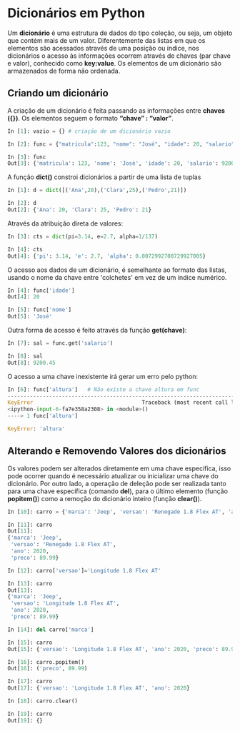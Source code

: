 # Dicionários em Python

Um **dicionário** é uma estrutura de dados do tipo coleção, ou seja, um objeto que contém mais de um valor. 
Diferentemente das listas em que os elementos são acessados através de uma posição ou índice, nos dicionários o acesso às informações 
ocorrem através de chaves (par chave e valor), conhecido como **key:value**. Os elementos de um dicionário são armazenados de forma não ordenada.

## Criando um dicionário

A criação de um dicionário é feita passando as informações entre **chaves ({})**. Os elementos seguem o formato **“chave” : “valor”**. 
``` python
In [1]: vazio = {} # criação de um dicionário vazio

In [2]: func = {"matricula":123, "nome": "José", "idade": 20, "salario": 9200.45}

In [3]: func
Out[3]: {'matricula': 123, 'nome': 'José', 'idade': 20, 'salario': 9200.45}
```

A função **dict()** constroi dicionários a partir de uma lista de tuplas  
``` python
In [1]: d = dict([('Ana',20),('Clara',25),('Pedro',21)])

In [2]: d
Out[2]: {'Ana': 20, 'Clara': 25, 'Pedro': 21}
```

Através da atribuição direta de valores:
``` python
In [3]: cts = dict(pi=3.14, e=2.7, alpha=1/137)

In [4]: cts
Out[4]: {'pi': 3.14, 'e': 2.7, 'alpha': 0.0072992700729927005}
```

O acesso aos dados de um dicionário, é semelhante ao formato das listas, usando o nome da chave entre 'colchetes' em vez de um índice numérico. 
``` python
In [4]: func['idade']
Out[4]: 20

In [5]: func['nome']
Out[5]: 'José'
```
Outra forma de acesso é feito através da função **get(chave)**:
``` python
In [7]: sal = func.get('salario')

In [8]: sal
Out[8]: 9200.45
```
O acesso a uma chave inexistente irá gerar um erro pelo python:
``` python
In [6]: func['altura']   # Não existe a chave altura em func
---------------------------------------------------------------------------
KeyError                                  Traceback (most recent call last)
<ipython-input-6-fa7e358a2308> in <module>()
----> 1 func['altura']

KeyError: 'altura'

```
## Alterando e Removendo Valores dos dicionários

Os valores podem ser alterados diretamente em uma chave específica, isso pode ocorrer quando é necessário atualizar ou inicializar uma chave do dicionário. Por outro lado, a operação de deleção pode ser realizada tanto para uma chave específica (comando **del**), para o último elemento (função **popitem()**) como a remoção do dicionário inteiro (função **clear()**).  

``` python
In [10]: carro = {'marca': 'Jeep', 'versao': 'Renegade 1.8 Flex AT', 'ano': 2020, 'preco':89.990}

In [11]: carro
Out[11]: 
{'marca': 'Jeep',
 'versao': 'Renegade 1.8 Flex AT',
 'ano': 2020,
 'preco': 89.99}

In [12]: carro['versao']='Longitude 1.8 Flex AT'

In [13]: carro
Out[13]: 
{'marca': 'Jeep',
 'versao': 'Longitude 1.8 Flex AT',
 'ano': 2020,
 'preco': 89.99}

In [14]: del carro['marca']

In [15]: carro
Out[15]: {'versao': 'Longitude 1.8 Flex AT', 'ano': 2020, 'preco': 89.99}

In [16]: carro.popitem()
Out[16]: ('preco', 89.99)

In [17]: carro
Out[17]: {'versao': 'Longitude 1.8 Flex AT', 'ano': 2020}

In [18]: carro.clear()

In [19]: carro
Out[19]: {}

```
